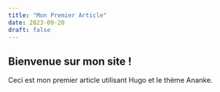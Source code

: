 ```yaml
---
title: "Mon Premier Article"
date: 2023-09-20
draft: false
---
```


## Bienvenue sur mon site !

Ceci est mon premier article utilisant Hugo et le thème Ananke.
